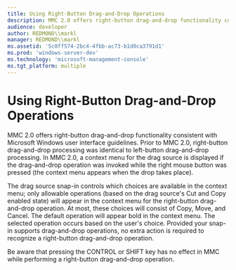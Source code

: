 ```yaml
---
title: Using Right-Button Drag-and-Drop Operations
description: MMC 2.0 offers right-button drag-and-drop functionality consistent with Microsoft Windows user interface guidelines.
audience: developer
author: REDMOND\\markl
manager: REDMOND\\markl
ms.assetid: '5c0ff574-2bc4-4fbb-ac73-b1d0ca3791d1'
ms.prod: 'windows-server-dev'
ms.technology: 'microsoft-management-console'
ms.tgt_platform: multiple
---
```


# Using Right-Button Drag-and-Drop Operations

MMC 2.0 offers right-button drag-and-drop functionality consistent with Microsoft Windows user interface guidelines. Prior to MMC 2.0, right-button drag-and-drop processing was identical to left-button drag-and-drop processing. In MMC 2.0, a context menu for the drag source is displayed if the drag-and-drop operation was invoked while the right mouse button was pressed (the context menu appears when the drop takes place).

The drag source snap-in controls which choices are available in the context menu; only allowable operations (based on the drag source's Cut and Copy enabled state) will appear in the context menu for the right-button drag-and-drop operation. At most, these choices will consist of Copy, Move, and Cancel. The default operation will appear bold in the context menu. The selected operation occurs based on the user's choice. Provided your snap-in supports drag-and-drop operations, no extra action is required to recognize a right-button drag-and-drop operation.

Be aware that pressing the CONTROL or SHIFT key has no effect in MMC while performing a right-button drag-and-drop operation.

 

 




